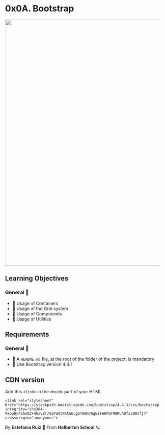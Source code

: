 # 0x0A. Bootstrap

<img src= "https://icons.getbootstrap.com/assets/img/icons-hero.png" width = 800px length = 300px>

## Learning Objectives
### General 📖

- 📖 Usage of Containers
- 📖 Usage of the Grid system
- 📖 Usage of Components
- 📖 Usage of Utilities


## Requirements
### General 🚩

- 🚩 A `README.md` file, at the root of the folder of the project, is mandatory
- 🚩 Use Bootstrap version 4.4.1

## CDN version
Add this `<link>` in the `<head>` part of your HTML
````
<link rel="stylesheet" href="https://stackpath.bootstrapcdn.com/bootstrap/4.4.1/css/bootstrap.min.css" integrity="sha384-Vkoo8x4CGsO3+Hhxv8T/Q5PaXtkKtu6ug5TOeNV6gBiFeWPGFN9MuhOf23Q9Ifjh" crossorigin="anonymous">
````
By **Estefania Ruiz** 🦌 From **Holberton School** 🪐